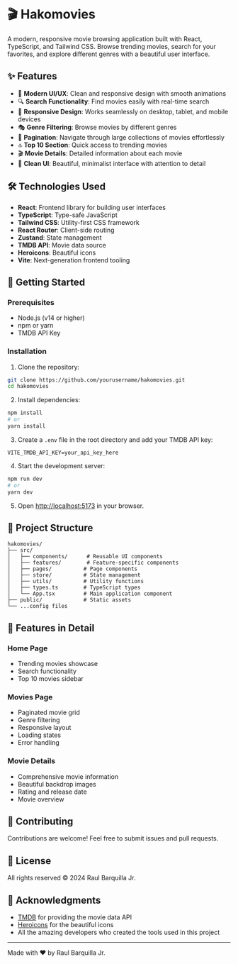 # 🎬 Hakomovies

A modern, responsive movie browsing application built with React, TypeScript, and Tailwind CSS. Browse trending movies, search for your favorites, and explore different genres with a beautiful user interface.

## ✨ Features

- 🎯 **Modern UI/UX**: Clean and responsive design with smooth animations
- 🔍 **Search Functionality**: Find movies easily with real-time search
- 📱 **Responsive Design**: Works seamlessly on desktop, tablet, and mobile devices
- 🎭 **Genre Filtering**: Browse movies by different genres
- 📄 **Pagination**: Navigate through large collections of movies effortlessly
- 🔝 **Top 10 Section**: Quick access to trending movies
- 🎬 **Movie Details**: Detailed information about each movie
- 🌙 **Clean UI**: Beautiful, minimalist interface with attention to detail

## 🛠️ Technologies Used

- **React**: Frontend library for building user interfaces
- **TypeScript**: Type-safe JavaScript
- **Tailwind CSS**: Utility-first CSS framework
- **React Router**: Client-side routing
- **Zustand**: State management
- **TMDB API**: Movie data source
- **Heroicons**: Beautiful icons
- **Vite**: Next-generation frontend tooling

## 🚀 Getting Started

### Prerequisites

- Node.js (v14 or higher)
- npm or yarn
- TMDB API Key

### Installation

1. Clone the repository:
```bash
git clone https://github.com/yourusername/hakomovies.git
cd hakomovies
```

2. Install dependencies:
```bash
npm install
# or
yarn install
```

3. Create a `.env` file in the root directory and add your TMDB API key:
```env
VITE_TMDB_API_KEY=your_api_key_here
```

4. Start the development server:
```bash
npm run dev
# or
yarn dev
```

5. Open [http://localhost:5173](http://localhost:5173) in your browser.

## 📁 Project Structure

```
hakomovies/
├── src/
│   ├── components/      # Reusable UI components
│   ├── features/        # Feature-specific components
│   ├── pages/          # Page components
│   ├── store/          # State management
│   ├── utils/          # Utility functions
│   ├── types.ts        # TypeScript types
│   └── App.tsx         # Main application component
├── public/             # Static assets
└── ...config files
```

## 🎨 Features in Detail

### Home Page
- Trending movies showcase
- Search functionality
- Top 10 movies sidebar

### Movies Page
- Paginated movie grid
- Genre filtering
- Responsive layout
- Loading states
- Error handling

### Movie Details
- Comprehensive movie information
- Beautiful backdrop images
- Rating and release date
- Movie overview

## 🤝 Contributing

Contributions are welcome! Feel free to submit issues and pull requests.

## 📝 License

All rights reserved © 2024 Raul Barquilla Jr.

## 🙏 Acknowledgments

- [TMDB](https://www.themoviedb.org/) for providing the movie data API
- [Heroicons](https://heroicons.com/) for the beautiful icons
- All the amazing developers who created the tools used in this project

---

Made with ❤️ by Raul Barquilla Jr.

